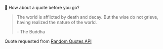 📣 How about a quote before you go?

> The world is afflicted by death and decay. But the wise do not grieve, having realized the nature of the world.
>
> <p>- The Buddha</p>

Quote requested from [Random Quotes API](https://github.com/lukePeavey/quotable)
